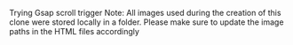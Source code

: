Trying Gsap scroll trigger 
Note: All images used during the creation of this clone were stored locally in a folder. Please make sure to update the image paths in the HTML files accordingly
